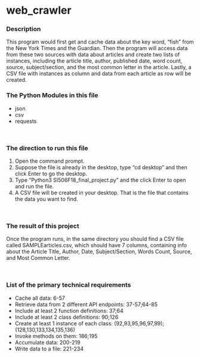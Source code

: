 # web_crawler

<h3>Description</h3>
This program would first get and cache data about the key word, “fish” from the New York Times and the Guardian. Then the program will access data from these two sources with data about articles and create two lists of instances, including the article title, author, published date, word count, source, subject/section, and the most common letter in the article. Lastly, a CSV file with instances as column and data from each article as row will be created.

<br/>

<h3>The Python Modules in this file</h3>
<ul>
    <li>json</li>
    <li>csv</li>
    <li>requests</li>
</ul>

<br/>

<h3>The direction to run this file</h3>
<ol>
    <li>Open the command prompt.</li>
    <li>Suppose the file is already in the desktop, type “cd desktop” and then click Enter to go the desktop.</li>
    <li>Type “Python3 SI506F18_final_project.py” and the click Enter to open and run the file.</li>
    <li>A CSV file will be created in your desktop. That is the file that contains the data you want to find.</li>
</ol>

<br/>

<h3>The result of this project</h3>
<p>Once the program runs, in the same directory you should find a CSV file called SAMPLEarticles.csv, which should have 7 columns, containing info about the Article Title, Author, Date, Subject/Section, Words Count, Source, and Most Common Letter.</p>

<br/>

<h3>List of the primary technical requirements</h3>
<ul>
    <li>Cache all data: 6-57</li>
    <li>Retrieve data from 2 different API endpoints: 37-57;64-85</li>
    <li>Include at least 2 function definitions: 37;64</li>
    <li>Include at least 2 class definitions: 90;126</li>
    <li>Create at least 1 instance of each class: (92,93,95,96,97,99);(128,130,133,134,135,136)</li>
    <li>Invoke methods on them: 186;195</li>
    <li>Accumulate data: 200-219</li>
    <li>Write data to a file: 221-234</li>
</ul>
